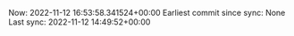 Now: 2022-11-12 16:53:58.341524+00:00 Earliest commit since sync: None Last sync: 2022-11-12 14:49:52+00:00
